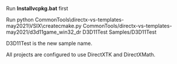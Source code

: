 Run **Installvcpkg.bat** first

Run
python CommonTools\directx-vs-templates-may2021\VSIX\createcmake.py CommonTools/directx-vs-templates-may2021/d3d11game_win32_dr D3D11Test Samples/D3D11Test

D3D11Test is the new sample name.


All projects are configured to use DirectXTK and DirectXMath.